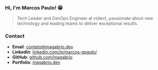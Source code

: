 ### Hi, I'm Marcos Paulo! 😁

> Tech Leader and DevOps Engineer at v(dev), passionate about new technology and leading teams to deliver exceptional results.

### Contact
- **Email**: [contato@magabrio.dev](mailto:contato@magabrio.dev)
- **LinkedIn**: [linkedin.com/in/marcos-gpaulo/](https://linkedin.com/in/marcos-gpaulo/)
- **GitHub**: [github.com/magabrio](https://github.com/magabrio)
- **Portfolio**: [magabrio.dev](https://magabrio.dev)
